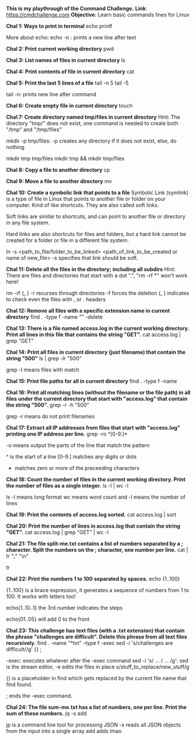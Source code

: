 **This is my playthrough of the Command Challenge.**
**Link**: https://cmdchallenge.com
**Objective**: Learn basic commands lines for Linux

**Chal 1: Ways to print in terminal**
echo <text>
printf <text>

More about echo:
echo -n <text>: prints a new line after text

**Chal 2: Print current working directory**
pwd

**Chal 3: List names of files in current directory**
ls

**Chal 4: Print contents of file in current directory**
cat <filename>

**Chal 5: Print the last 5 lines of a file**
tail -n 5 <file>
tail -5 <file>

tail -n: prints new line after command

**Chal 6: Create empty file in current directory**
touch <file>

**Chal 7: Create directory named tmp/files in current directory**
Hint: The directory "tmp/" does not exist, one command is needed to create both "/tmp" and "/tmp/files"

mkdir -p tmp/files: -p creates any directory if it does not exist, else, do nothing

mkdir tmp tmp/files 
mkdir tmp && mkdir tmp/files

**Chal 8: Copy a file to another directory**
cp <file> <directory>

**Chal 9: Move a file to another directory**
mv <file> <directory>

**Chal 10: Create a symbolic link that points to a file**
Symbolic Link (symlink) is a type of file in Linux that points to another file or folder on your computer. Kind of like shortcuts. They are also called soft links.

Soft links are similar to shortcuts, and can point to another file or directory in any file system.

Hard links are also shortcuts for files and folders, but a hard link cannot be created for a folder or file in a different file system.

ln -s <path_to_file/folder_to_be_linked> <path_of_link_to_be_created or name of new_file>
-s specifies that link should be soft.

**Chal 11: Delete all the files in the directory; including all subdirs**
Hint: There are files and directories that start with a dot ".", "rm -rf *" won't work here!

rm -rf {*,.*}
-r recurses through directories
-f forces the deletion
{*,.*} indicates to check even the files with , or . headers

**Chal 12: Remove all files with a specific extension name in current directory**
find . -type f -name "<extension>" -delete

**Chal 13: There is a file named access.log in the current working directory. Print all lines in this file that contains the string "GET".**
cat access.log | grep "GET"

**Chal 14: Print all files in current directory (just filename) that contain the string "500"**
ls | grep -lr "500"

grep -l means files with match

**Chal 15: Print file paths for all <filenames> in current directory**
find . -type f -name <name>

**Chal 16: Print all matching lines (without the filename or the file path) in all files under the current directory that start with "access.log" that contain the string "500".**
grep -r -h "500"

grep -r means do not print filenames

**Chal 17: Extract all IP addresses from files that start with "access.log" printing one IP address per line.**
grep -ro ^[0-9.]*

-o means output the parts of the line that match the pattern

^ is the start of a line
[0-9.] matches any digits or dots
* matches zero or more of the preceeding characters

**Chal 18: Count the number of files in the current working directory. Print the number of files as a single integer.**
ls -l | wc -l

ls -l means long format
wc means word count and -l means the number of lines

**Chal 19: Print the contents of access.log sorted.**
cat access.log | sort

**Chal 20: Print the number of lines in access.log that contain the string "GET".**
cat access.log | grep "GET" | wc -l

**Chal 21: The file split-me.txt contains a list of numbers separated by a ; character. Split the numbers on the ; character, one number per line.**
cat <file> | tr ";" "\n"

tr <replace> <newthing>

**Chal 22: Print the numbers 1 to 100 separated by spaces.**
echo {1..100}

{1..100} is a brace expression, it generates a sequence of numbers from 1 to 100. It works with letters too!

echo{1..10..1} the 3rd number indicates the steps

echo(01..05} will add 0 to the front

**Chal 23: This challenge has text files (with a .txt extension) that contain the phrase "challenges are difficult". Delete this phrase from all text files recursively.**
find . -name "*txt" -type f -exec sed -i 's/challenges are difficult//g' {} \;

-exec: executes whatever after the -exec command
sed -i 's/ ... / ... /g': sed is the stream editor, -e edits the files in place
s/stuff_to_replace/new_stuff/g

{} is a placeholder in find which gets replaced by the current file name that find found.

\; ends the -exec command.

**Chal 24: The file sum-me.txt has a list of numbers, one per line. Print the sum of these numbers.**
jq -s add <file>

jp is a command line tool for processing JSON
-s reads all JSON objects from the input into a single array
add adds lmao

 
